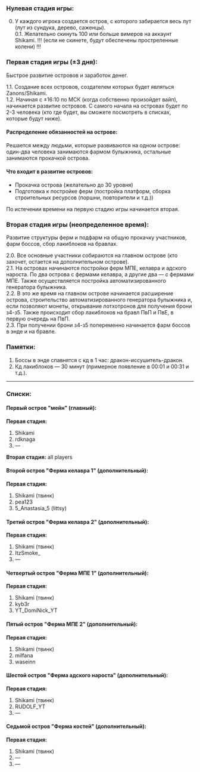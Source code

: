 ### Нулевая стадия игры:

0. У каждого игрока создается остров, с которого забирается весь лут (лут из сундука, дерево, саженцы).  
0.1. Желательно скинуть 100 или больше вимеров на аккаунт Shikami. !!! (если не скинете, будут обеспечены простреленные колени) !!!

### Первая стадия игры (±3 дня):

Быстрое развитие островов и заработок денег.

1.1. Создание всех островов, создателем которых будет являться Zanons/Shikami.  
1.2. Начиная с ±16:10 по МСК (когда собственно произойдет вайп), начинается развитие островов. С самого начала на островах будет по 2-3 человека (кто где будет, вы сможете посмотреть в списках, которые будут ниже).

#### Распределение обязанностей на острове:

Решается между людьми, которые развиваются на одном острове: один-два человека занимаются фармом булыжника, остальные занимаются прокачкой острова.

#### Что входит в развитие островов:

- Прокачка острова (желательно до 30 уровня)
- Подготовка к постройке ферм (постройка платформ, сборка строительных ресурсов (поршни, повторители и т.д.))

По истечении времени на первую стадию игры начинается вторая.

### Вторая стадия игры (неопределенное время):

Развитие структуры ферм и подфарм на общую прокачку участников, фарм боссов, сбор лакиблоков на бравлах.

2.0. Все основные участники собираются на главном острове (кто захочет, остается на дополнительном острове).  
2.1. На островах начинаются постройки ферм МПЕ, келавра и адского нароста. По два острова с фермами келавра, а другие два — с фермами МПЕ. Также осуществляется постройка автоматизированного генератора булыжника.  
2.2. В это же время на главном острове начинается расширение острова, строительство автоматизированного генератора булыжника и, если позволяют монеты, открывание лотхотронов для получения брони з4-з5. Также происходит сбор лакиблоков на бравл ПвП и ПвЕ, в первую очередь на ПвП.  
2.3. При получении брони з4-з5 попеременно начинается фарм боссов в энде и на бравле.

### Памятки:

1. Боссы в энде спавнятся с кд в 1 час: дракон-иссушитель-дракон.  
2. Кд лакиблоков — 30 минут (примерное появление в 00:01 и 00:31 и т.д.).

---

### Списки:

#### Первый остров "мейн" (главный):

**Первая стадия:**
1. Shikami
2. rdknaga
3. —

**Вторая стадия:**
all players

#### Второй остров "Ферма келавра 1" (дополнительный):

**Первая стадия:**
1. Shikami (твинк)
2. pea123
3. 5_Anastasia_5 (littsy)

#### Третий остров "Ферма келавра 2" (дополнительный):

**Первая стадия:**
1. Shikami (твинк)
2. ItzSmoke_
3. —

#### Четвертый остров "Ферма МПЕ 1" (дополнительный):

**Первая стадия:**
1. Shikami (твинк)
2. kyb3r
3. YT_DomiNick_YT

#### Пятый остров "Ферма МПЕ 2" (дополнительный):

**Первая стадия:**
1. Shikami (твинк)
2. milfana
3. waseinn

#### Шестой остров "Ферма адского нароста" (дополнительный):

**Первая стадия:**
1. Shikami (твинк)
2. RUDOLF_YT
3. —

#### Седьмой остров "Ферма костей" (дополнительный):

**Первая стадия:**
1. Shikami (твинк)
2. —
3. —
